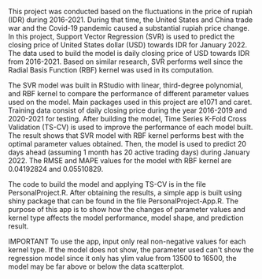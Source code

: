 This project was conducted based on the fluctuations in the price of rupiah (IDR) during 2016-2021. During that time, the United States and China trade war and the Covid-19 pandemic caused a substantial rupiah price change. In this project, Support Vector Regression (SVR) is used to predict the closing price of United States dollar (USD) towards IDR for January 2022. The data used to build the model is daily closing price of USD towards IDR from 2016-2021. Based on similar research, SVR performs well since the Radial Basis Function (RBF) kernel was used in its computation. 

The SVR model was built in RStudio with linear, third-degree polynomial, and RBF kernel to compare the performance of different parameter values used on the model. Main packages used in this project are e1071 and caret. Training data consist of daily closing price during the year 2016-2019 and 2020-2021 for testing. After building the model, Time Series K-Fold Cross Validation (TS-CV) is used to improve the performance of each model built. The result shows that SVR model with RBF kernel performs best with the optimal parameter values obtained. Then, the model is used to predict 20 days ahead (assuming 1 month has 20 active trading days) during January 2022. The RMSE and MAPE values for the model with RBF kernel are 0.04192824 and 0.05510829. 

The code to build the model and applying TS-CV is in the file PersonalProject.R. After obtaining the results, a simple app is built using shiny package that can be found in the file PersonalProject-App.R. The purpose of this app is to show how the changes of parameter values and kernel type affects the model performance, model shape, and prediction result. 

IMPORTANT
To use the app, input only real non-negative values for each kernel type. If the model does not show, the parameter used can't show the regression model since it only has ylim value from 13500 to 16500, the model may be far above or below the data scatterplot. 
